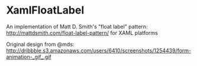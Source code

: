 XamlFloatLabel
==============

An implementation of Matt D. Smith's "float label" pattern: http://mattdsmith.com/float-label-pattern/ for XAML platforms

Original design from @mds:
http://dribbble.s3.amazonaws.com/users/6410/screenshots/1254439/form-animation-_gif_.gif

